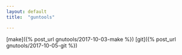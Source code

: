```yaml
---
layout: default
title:  "guntools"

---
```

[make]({% post_url gnutools/2017-10-03-make %})
[git]({% post_url gnutools/2017-10-05-git %})
